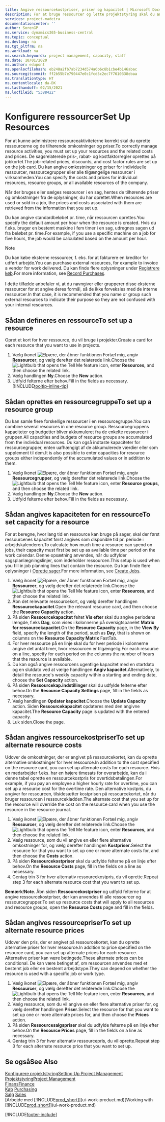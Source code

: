 ```yaml
---
title: Angive ressourcekostpriser, priser og kapacitet | Microsoft Docs
description: For at bruge ressourcer og lette projektstyring skal du angive omkostninger og priser for individuelle ressourcer eller ressourcegrupper og angive ressourcekapacitet.
services: project-madeira
documentationcenter: ''
author: SorenGP
ms.service: dynamics365-business-central
ms.topic: conceptual
ms.devlang: na
ms.tgt_pltfrm: na
ms.workload: na
ms.search.keywords: project management, capacity, staff
ms.date: 10/01/2020
ms.author: edupont
ms.openlocfilehash: eb248a2fb7ab7234d574a6b6c8b1cbe4b146abac
ms.sourcegitcommit: ff2b55b7e790447e0c1fcd5c2ec7f7610338ebaa
ms.translationtype: HT
ms.contentlocale: da-DK
ms.lasthandoff: 02/15/2021
ms.locfileid: "5388422"
---
```

# <a name="set-up-resources"></a><span data-ttu-id="72e70-103">Konfigurere ressourcer</span><span class="sxs-lookup"><span data-stu-id="72e70-103">Set Up Resources</span></span>
<span data-ttu-id="72e70-104">For at kunne administrere ressourceaktiviteterne korrekt skal du oprette ressourcerne og de tilhørende omkostninger og priser.</span><span class="sxs-lookup"><span data-stu-id="72e70-104">To correctly manage resource activities, you must set up your resources and the related costs and prices.</span></span> <span data-ttu-id="72e70-105">De sagsrelaterede pris-, rabat- og kostfaktorregler oprettes på jobkortet.</span><span class="sxs-lookup"><span data-stu-id="72e70-105">The job-related prices, discounts, and cost factor rules are set up on the job card.</span></span> <span data-ttu-id="72e70-106">Du kan angive omkostninger og priser for individuelle ressourcer, ressourcegrupper eller alle tilgængelige ressourcer i virksomheden.</span><span class="sxs-lookup"><span data-stu-id="72e70-106">You can specify the costs and prices for individual resources, resource groups, or all available resources of the company.</span></span>

<span data-ttu-id="72e70-107">Når der bruges eller sælges ressourcer i en sag, hentes de tilhørende priser og omkostninger fra de oplysninger, du har oprettet.</span><span class="sxs-lookup"><span data-stu-id="72e70-107">When resources are used or sold in a job, the prices and costs associated with them are retrieved from the information that you set up.</span></span>

<span data-ttu-id="72e70-108">Du kan angive standardbeløbet pr. time, når ressourcen oprettes.</span><span class="sxs-lookup"><span data-stu-id="72e70-108">You specify the default amount per hour when the resource is created.</span></span> <span data-ttu-id="72e70-109">Hvis du f.eks. bruger en bestemt maskine i fem timer i en sag, udregnes sagen ud fra beløbet pr. time.</span><span class="sxs-lookup"><span data-stu-id="72e70-109">For example, if you use a specific machine on a job for five hours, the job would be calculated based on the amount per hour.</span></span>

> [!NOTE]
> <span data-ttu-id="72e70-110">Du kan købe eksterne ressourcer, f. eks. for at fakturere en kreditor for udført arbejde.</span><span class="sxs-lookup"><span data-stu-id="72e70-110">You can purchase external resources, for example to invoice a vendor for work delivered.</span></span> <span data-ttu-id="72e70-111">Du kan finde flere oplysninger under [Registrere køb](purchasing-how-record-purchases.md).</span><span class="sxs-lookup"><span data-stu-id="72e70-111">For more information, see [Record Purchases](purchasing-how-record-purchases.md).</span></span><br /><br />
> <span data-ttu-id="72e70-112">I dette tilfælde anbefaler vi, at du navngiver eller grupperer disse eksterne ressourcer for at angive deres formål, så de ikke forveksles med de interne ressourcer.</span><span class="sxs-lookup"><span data-stu-id="72e70-112">In that case, it is recommended that you name or group such external resources to indicate their purpose so they are not confused with your internal resources.</span></span>

## <a name="to-set-up-a-resource"></a><span data-ttu-id="72e70-113">Sådan defineres en ressource</span><span class="sxs-lookup"><span data-stu-id="72e70-113">To set up a resource</span></span>
<span data-ttu-id="72e70-114">Opret et kort for hver ressource, du vil bruge i projekter.</span><span class="sxs-lookup"><span data-stu-id="72e70-114">Create a card for each resource that you want to use in projects.</span></span>

1. <span data-ttu-id="72e70-115">Vælg ikonet ![Elpære, der åbner funktionen Fortæl mig](media/ui-search/search_small.png "Fortæl mig, hvad du vil foretage dig"), angiv **Ressourcer**, og vælg derefter det relaterede link.</span><span class="sxs-lookup"><span data-stu-id="72e70-115">Choose the ![Lightbulb that opens the Tell Me feature](media/ui-search/search_small.png "Tell me what you want to do") icon, enter **Resources**, and then choose the related link.</span></span>
2. <span data-ttu-id="72e70-116">Vælg handlingen **Ny**.</span><span class="sxs-lookup"><span data-stu-id="72e70-116">Choose the **New** action.</span></span>
3. <span data-ttu-id="72e70-117">Udfyld felterne efter behov.</span><span class="sxs-lookup"><span data-stu-id="72e70-117">Fill in the fields as necessary.</span></span> [!INCLUDE[tooltip-inline-tip](includes/tooltip-inline-tip_md.md)]  

## <a name="to-set-up-a-resource-group"></a><span data-ttu-id="72e70-118">Sådan oprettes en ressourcegruppe</span><span class="sxs-lookup"><span data-stu-id="72e70-118">To set up a resource group</span></span>
<span data-ttu-id="72e70-119">Du kan samle flere forskellige ressourcer i en ressourcegruppe.</span><span class="sxs-lookup"><span data-stu-id="72e70-119">You can combine several resources in one resource group.</span></span> <span data-ttu-id="72e70-120">Ressourcegruppens kapaciteter og budgetter bliver akkumuleret fra de enkelte ressourcer i gruppen.</span><span class="sxs-lookup"><span data-stu-id="72e70-120">All capacities and budgets of resource groups are accumulated from the individual resources.</span></span> <span data-ttu-id="72e70-121">Du kan også indtaste kapaciteter for ressourcegrupper, enten uafhængigt af de akkumulerede værdier eller som supplement til dem.</span><span class="sxs-lookup"><span data-stu-id="72e70-121">It is also possible to enter capacities for resource groups either independently of the accumulated values or in addition to them.</span></span>

1. <span data-ttu-id="72e70-122">Vælg ikonet ![Elpære, der åbner funktionen Fortæl mig](media/ui-search/search_small.png "Fortæl mig, hvad du vil foretage dig"), angiv **Ressourcegrupper**, og vælg derefter det relaterede link.</span><span class="sxs-lookup"><span data-stu-id="72e70-122">Choose the ![Lightbulb that opens the Tell Me feature](media/ui-search/search_small.png "Tell me what you want to do") icon, enter **Resource groups**, and then choose the related link.</span></span>
2. <span data-ttu-id="72e70-123">Vælg handlingen **Ny**.</span><span class="sxs-lookup"><span data-stu-id="72e70-123">Choose the **New** action.</span></span>
3. <span data-ttu-id="72e70-124">Udfyld felterne efter behov.</span><span class="sxs-lookup"><span data-stu-id="72e70-124">Fill in the fields as necessary.</span></span>

## <a name="to-set-capacity-for-a-resource"></a><span data-ttu-id="72e70-125">Sådan angives kapaciteten for en ressource</span><span class="sxs-lookup"><span data-stu-id="72e70-125">To set capacity for a resource</span></span>
<span data-ttu-id="72e70-126">For at beregne, hvor lang tid en ressource kan bruge på sager, skal der først ressourcenes kapacitet først angives som disponible tid pr. periode i arbejdskalenderen.</span><span class="sxs-lookup"><span data-stu-id="72e70-126">To calculate how much time a resource can spend on jobs, their capacity must first be set up as available time per period on the work calendar.</span></span> <span data-ttu-id="72e70-127">Denne opsætning anvendes, når du udfylder sagsplanlægningslinjer, som indeholder ressourcen.</span><span class="sxs-lookup"><span data-stu-id="72e70-127">This setup is used when you fill in job planning lines that contain the resource.</span></span> <span data-ttu-id="72e70-128">Du kan finde flere oplysninger i [Oprette sager](projects-how-create-jobs.md).</span><span class="sxs-lookup"><span data-stu-id="72e70-128">For more information, see [Create Jobs](projects-how-create-jobs.md).</span></span>

1. <span data-ttu-id="72e70-129">Vælg ikonet ![Elpære, der åbner funktionen Fortæl mig](media/ui-search/search_small.png "Fortæl mig, hvad du vil foretage dig"), angiv **Ressourcer**, og vælg derefter det relaterede link.</span><span class="sxs-lookup"><span data-stu-id="72e70-129">Choose the ![Lightbulb that opens the Tell Me feature](media/ui-search/search_small.png "Tell me what you want to do") icon, enter **Resources**, and then choose the related link.</span></span>
2. <span data-ttu-id="72e70-130">Åbn det relevante ressourcekort, og vælg derefter handlingen **Ressourcekapacitet**.</span><span class="sxs-lookup"><span data-stu-id="72e70-130">Open the relevant resource card, and then choose the **Resource Capacity** action.</span></span>
3. <span data-ttu-id="72e70-131">På siden **Ressourcekapacitet** feltet **Vis efter** skal du angive periodens længde, f.eks **Dag**, som vises i kolonnerne på oversigtspanelet **Matrix for ressourcekapacitet**.</span><span class="sxs-lookup"><span data-stu-id="72e70-131">On the **Resource Capacity** page, in the **View By** field, specify the length of the period, such as **Day**, that is shown on columns on the **Resource Capacity Matrix** FastTab.</span></span>
4. <span data-ttu-id="72e70-132">For hver ressource på en linje skal du for hver periode i kolonnerne angive det antal timer, hvor ressourcen er tilgængelig.</span><span class="sxs-lookup"><span data-stu-id="72e70-132">For each resource on a line, specify for each period on the columns the number of hours that the resource is available.</span></span>
5. <span data-ttu-id="72e70-133">Du kan også angive ressourcens ugentlige kapacitet med en startdato og en slutdato ved at vælge handlingen **Angiv kapacitet**.</span><span class="sxs-lookup"><span data-stu-id="72e70-133">Alternatively, to detail the resource's weekly capacity within a starting and ending date, choose the **Set Capacity** action.</span></span>
6. <span data-ttu-id="72e70-134">På siden **Ressourcekap.indstillinger** skal du udfylde felterne efter behov.</span><span class="sxs-lookup"><span data-stu-id="72e70-134">On the **Resource Capacity Settings** page, fill in the fields as necessary.</span></span>
7. <span data-ttu-id="72e70-135">Vælg handlingen **Opdater kapacitet**.</span><span class="sxs-lookup"><span data-stu-id="72e70-135">Choose the **Update Capacity** action.</span></span> <span data-ttu-id="72e70-136">Siden **Ressourcekapacitet** opdateres med den angivne kapacitet.</span><span class="sxs-lookup"><span data-stu-id="72e70-136">The **Resource Capacity** page is updated with the entered capacity.</span></span>
8. <span data-ttu-id="72e70-137">Luk siden.</span><span class="sxs-lookup"><span data-stu-id="72e70-137">Close the page.</span></span>

## <a name="to-set-up-alternate-resource-costs"></a><span data-ttu-id="72e70-138">Sådan angives ressourcekostpriser</span><span class="sxs-lookup"><span data-stu-id="72e70-138">To set up alternate resource costs</span></span>
<span data-ttu-id="72e70-139">Udover de omkostninger, der er angivet på ressourcekortet, kan du oprette alternative omkostninger for hver ressource.</span><span class="sxs-lookup"><span data-stu-id="72e70-139">In addition to the cost specified on the resource card, you can set up alternate costs for each resource.</span></span> <span data-ttu-id="72e70-140">Hvis en medarbejder f.eks. har en højere timesats for overarbejde, kan du i denne tabel oprette en ressourcekostpris for overtidsbetalingen.</span><span class="sxs-lookup"><span data-stu-id="72e70-140">For example, if you pay an employee a higher hourly rate for overtime, you can set up a resource cost for the overtime rate.</span></span> <span data-ttu-id="72e70-141">Den alternative kostpris, du angiver for ressourcen, tilsidesætter kostprisen på ressourcekortet, når du bruger ressourcen i ressourcekladden.</span><span class="sxs-lookup"><span data-stu-id="72e70-141">The alternate cost that you set up for the resource will override the cost on the resource card when you use the resource in the resource journal.</span></span>

1. <span data-ttu-id="72e70-142">Vælg ikonet ![Elpære, der åbner funktionen Fortæl mig](media/ui-search/search_small.png "Fortæl mig, hvad du vil foretage dig"), angiv **Ressourcer**, og vælg derefter det relaterede link.</span><span class="sxs-lookup"><span data-stu-id="72e70-142">Choose the ![Lightbulb that opens the Tell Me feature](media/ui-search/search_small.png "Tell me what you want to do") icon, enter **Resources**, and then choose the related link.</span></span>  
2. <span data-ttu-id="72e70-143">Vælg ressource, som du vil angive en eller flere alternative omkostninger for, og vælg derefter handlingen **Kostpriser**.</span><span class="sxs-lookup"><span data-stu-id="72e70-143">Select the resource for that you want to set up one or more alternate costs for, and then choose the **Costs** action.</span></span>  
3. <span data-ttu-id="72e70-144">På siden **Ressourcekostpriser** skal du udfylde felterne på en linje efter behov.</span><span class="sxs-lookup"><span data-stu-id="72e70-144">On the **Resource Costs** page, fill in the fields on a line as necessary.</span></span>  
4. <span data-ttu-id="72e70-145">Gentag trin 3 for hver alternativ ressourcekostpris, du vil oprette.</span><span class="sxs-lookup"><span data-stu-id="72e70-145">Repeat step 3 for each alternate resource cost that you want to set up.</span></span>

<span data-ttu-id="72e70-146">**Bemærk**!</span><span class="sxs-lookup"><span data-stu-id="72e70-146">**Note**.</span></span> <span data-ttu-id="72e70-147">Åbn siden **Ressourcekostpriser** og udfyld felterne for at angive ressourcekostpriser, der kan anvendes til alle ressourcer og ressourcegrupper.</span><span class="sxs-lookup"><span data-stu-id="72e70-147">To set up resource costs that will apply to all resources and resource groups, open the **Resource Costs** page and fill in the fields.</span></span>

## <a name="to-set-up-alternate-resource-prices"></a><span data-ttu-id="72e70-148">Sådan angives ressourcepriser</span><span class="sxs-lookup"><span data-stu-id="72e70-148">To set up alternate resource prices</span></span>
<span data-ttu-id="72e70-149">Udover den pris, der er angivet på ressourcekortet, kan du oprette alternative priser for hver ressource.</span><span class="sxs-lookup"><span data-stu-id="72e70-149">In addition to price specified on the resource card, you can set up alternate prices for each resource.</span></span> <span data-ttu-id="72e70-150">Alternative priser kan være betingede.</span><span class="sxs-lookup"><span data-stu-id="72e70-150">These alternate prices can be conditional.</span></span> <span data-ttu-id="72e70-151">De kan være betinget af, om ressourcen anvendes med et bestemt job eller en bestemt arbejdstype.</span><span class="sxs-lookup"><span data-stu-id="72e70-151">They can depend on whether the resource is used with a specific job or work type.</span></span>

1. <span data-ttu-id="72e70-152">Vælg ikonet ![Elpære, der åbner funktionen Fortæl mig](media/ui-search/search_small.png "Fortæl mig, hvad du vil foretage dig"), angiv **Ressourcer**, og vælg derefter det relaterede link.</span><span class="sxs-lookup"><span data-stu-id="72e70-152">Choose the ![Lightbulb that opens the Tell Me feature](media/ui-search/search_small.png "Tell me what you want to do") icon, enter **Resources**, and then choose the related link.</span></span>
2. <span data-ttu-id="72e70-153">Vælg ressource, som du vil angive en eller flere alternative priser for, og vælg derefter handlingen **Priser**.</span><span class="sxs-lookup"><span data-stu-id="72e70-153">Select the resource for that you want to set up one or more alternate prices for, and then choose the **Prices** action.</span></span>
3. <span data-ttu-id="72e70-154">På siden **Ressourcesalgspriser** skal du udfylde felterne på en linje efter behov.</span><span class="sxs-lookup"><span data-stu-id="72e70-154">On the **Resource Prices** page, fill in the fields on a line as necessary.</span></span>
4. <span data-ttu-id="72e70-155">Gentag trin 3 for hver alternativ ressourcepris, du vil oprette.</span><span class="sxs-lookup"><span data-stu-id="72e70-155">Repeat step 3 for each alternate resource price that you want to set up.</span></span>

## <a name="see-also"></a><span data-ttu-id="72e70-156">Se også</span><span class="sxs-lookup"><span data-stu-id="72e70-156">See Also</span></span>
[<span data-ttu-id="72e70-157">Konfigurere projektstyring</span><span class="sxs-lookup"><span data-stu-id="72e70-157">Setting Up Project Management</span></span>](projects-setup-projects.md)  
[<span data-ttu-id="72e70-158">Projektstyring</span><span class="sxs-lookup"><span data-stu-id="72e70-158">Project Management</span></span>](projects-manage-projects.md)  
[<span data-ttu-id="72e70-159">Finans</span><span class="sxs-lookup"><span data-stu-id="72e70-159">Finance</span></span>](finance.md)  
<span data-ttu-id="72e70-160">[Køb](purchasing-manage-purchasing.md)       </span><span class="sxs-lookup"><span data-stu-id="72e70-160">[Purchasing](purchasing-manage-purchasing.md)       </span></span>  
<span data-ttu-id="72e70-161">[Salg](sales-manage-sales.md)    </span><span class="sxs-lookup"><span data-stu-id="72e70-161">[Sales](sales-manage-sales.md)    </span></span>  
<span data-ttu-id="72e70-162">[Arbejde med [!INCLUDE[prod_short](includes/prod_short.md)]](ui-work-product.md)</span><span class="sxs-lookup"><span data-stu-id="72e70-162">[Working with [!INCLUDE[prod_short](includes/prod_short.md)]](ui-work-product.md)</span></span>  


[!INCLUDE[footer-include](includes/footer-banner.md)]